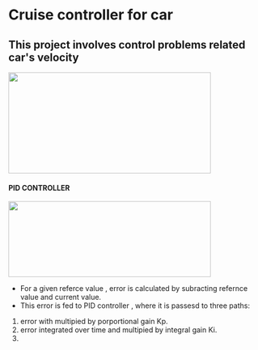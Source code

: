 # Cruise controller for car
## This project involves control problems related car's velocity


<img src="https://user-images.githubusercontent.com/92177410/160154176-ba6324f2-1548-4d1d-975f-b0ba487fb28b.png" width="400" height="200">

#### PID CONTROLLER

  
<img src="https://user-images.githubusercontent.com/92177410/160156713-d0ec7dbc-0caa-4295-a781-0e32baa81d9b.png" width="400" height="150">


- For a given referce value , error is calculated by subracting refernce value and current value.
- This error is fed to PID controller , where it is passesd to three paths:
1) error with multipied by porportional gain Kp.
2) error integrated over time and multipied by integral gain Ki.
3) 
